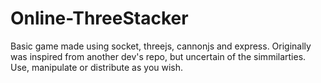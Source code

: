 # Online-ThreeStacker
Basic game made using socket, threejs, cannonjs and express.
Originally was inspired from another dev's repo, but uncertain of the simmilarties.
Use, manipulate or distribute as you wish.
